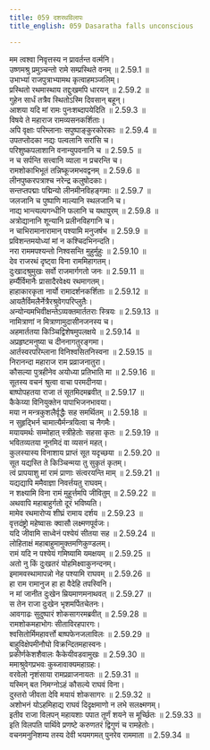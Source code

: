 ```yaml
---
title: 059 दशरथविलापः
title_english: 059 Dasaratha falls unconscious

---
```

<div class="audioEmbed"  caption="श्रीराम-हरिसीताराममूर्ति-घनपाठिभ्यां वचनम्" src="https://archive.org/download/Ramayana-recitation-Sriram-harisItArAmamUrti-Ghanapaati-v2/Kanda_2/Kanda_2_AYK-059-Dasharatha_Vilapaha.mp3"></div>

  
मम त्वश्वा निवृत्तस्य न प्रावर्तन्त वर्त्मनि।  
उष्णमश्रु प्रमुञ्चन्तो रामे सम्प्रस्थिते वनम् ॥ 2.59.1 ॥   
उभाभ्यां राजपुत्राभ्यामथ कृत्वाहमञ्जलिम्।  
प्रस्थितो रथमास्थाय तद्दुःखमपि धारयन् ॥ 2.59.2 ॥   
गुहेन सार्धं तत्रैव स्थितोऽस्मि दिवसान् बहून्।  
आशया यदि मां रामः पुनःशब्दापयेदिति ॥ 2.59.3 ॥   
विषये ते महाराज रामव्यसनकर्शिताः।  
अपि वृक्षाः परिम्लानाः सपुष्पाङ्कुरकोरकाः ॥ 2.59.4 ॥   
उपतप्तोदका नद्यः पल्वलानि सरांसि च।  
परिशुष्कपलाशानि वनान्युपवनानि च ॥ 2.59.5 ॥   
न च सर्पन्ति सत्त्वानि व्याला न प्रचरन्ति च।  
रामशोकाभिभूतं तन्निष्कूजमभवद्वनम् ॥ 2.59.6 ॥   
लीनपुष्करपत्राश्च नरेन्द्र कलुषोदकाः।  
सन्तप्तपद्माः पद्मिन्यो लीनमीनविहङ्गमाः ॥ 2.59.7 ॥   
जलजानि च पुष्पाणि माल्यानि स्थलजानि च।  
नाद्य भान्त्यल्पगन्धीनि फलानि च यथापुरम् ॥ 2.59.8 ॥   
अत्रोद्यानानि शून्यानि प्रलीनविहगानि च।  
न चाभिरामानारामान् पश्यामि मनुजर्षभ ॥ 2.59.9 ॥   
प्रविशन्तमयोध्यां मां न कश्चिदभिनन्दति।  
नरा राममपश्यन्तो निश्वसन्ति मुहुर्मुहुः ॥ 2.59.10 ॥   
देव राजरथं दृष्ट्वा विना राममिहागतम्।  
दुःखादश्रुमुखः सर्वो राजमार्गगतो जनः ॥ 2.59.11 ॥   
हर्म्यैर्विमानैः प्रासादैरवेक्ष्य रथमागतम्।  
हाहाकारकृता नार्यो रामादर्शनकर्शिताः ॥ 2.59.12 ॥   
आयतैर्विमलैर्नेत्रैरश्रुवेगपरिप्लुतैः।  
अन्योन्यमभिवीक्षन्तेऽव्यक्तमार्ततराः स्त्रियः ॥ 2.59.13 ॥   
नामित्राणां न मित्राणामुदासीनजनस्य च।  
अहमार्ततया किञ्चिद्विशेषमुपलक्षये ॥ 2.59.14 ॥   
अप्रहृष्टमनुष्या च दीननागतुरङ्गमा।  
आर्तस्वरपरिम्लाना विनिश्वसितनिस्वना ॥ 2.59.15 ॥   
निरानन्दा महाराज राम प्रव्राजनातुरा।  
कौसल्या पुत्रहीनेव अयोध्या प्रतिभाति मा ॥ 2.59.16 ॥   
सूतस्य वचनं श्रुत्वा वाचा परमदीनया।  
बाष्पोपहतया राजा तं सूतमिदमब्रवीत् ॥ 2.59.17 ॥   
कैकेय्या विनियुक्तेन पापाभिजनभावया।  
मया न मन्त्रकुशलैर्वृद्धैः सह समर्थितम् ॥ 2.59.18 ॥   
न सुहृद्भिर्न चामात्यैर्मन्त्रयित्वा च नैगमैः।  
मयायमर्थः सम्मोहात् स्त्रीहेतोः सहसा कृतः ॥ 2.59.19 ॥   
भवितव्यतया नूनमिदं वा व्यसनं महत्।  
कुलस्यास्य विनाशाय प्राप्तं सूत यदृच्छया ॥ 2.59.20 ॥   
सूत यद्यस्ति ते किञ्चिन्मया तु सुकृतं कृतम्।  
त्वं प्रापयाशु मां रामं प्राणाः संत्वरयन्ति माम् ॥ 2.59.21 ॥   
यद्यद्यापि ममैवाज्ञा निवर्त्तयतु राघवम्।  
न शक्ष्यामि विना रामं मुहूर्त्तमपि जीवितुम् ॥ 2.59.22 ॥   
अथवापि महाबाहुर्गतो दूरं भविष्यति।  
मामेव रथमारोप्य शीघ्रं रामाय दर्शय ॥ 2.59.23 ॥   
वृत्तदंष्ट्रो महेष्वासः क्वासौ लक्ष्मणपूर्वजः।  
यदि जीवामि साध्वेनं पश्येयं सीतया सह ॥ 2.59.24 ॥   
लोहिताक्षं महाबाहुमामुक्तमणिकुण्डलम्।  
रामं यदि न पश्येयं गमिष्यामि यमक्षयम् ॥ 2.59.25 ॥   
अतो नु किं दुःखतरं योहमिक्ष्वाकुनन्दनम्।  
इमामवस्थामापन्नो नेह पश्यामि राघवम् ॥ 2.59.26 ॥   
हा राम रामानुज हा हा वैदेहि तपस्विनि।  
न मां जानीत दुःखेन म्रियमाणमनाथवत् ॥ 2.59.27 ॥   
स तेन राजा दुःखेन भृशमर्पितचेतनः।  
आवगाढः सुदुष्पारं शोकसागरमब्रवीत् ॥ 2.59.28 ॥   
रामशोकमहाभोगः सीताविरहपारगः।  
श्वसितोर्मिमहावर्त्तो बाष्पफेनजलाविलः ॥ 2.59.29 ॥   
बाहुविक्षेपमीनौघो विक्रन्दितमहास्वनः।  
प्रकीर्णकेशशैवालः कैकेयीवडवामुखः ॥ 2.59.30 ॥   
ममाश्रुवेगप्रभवः कुब्जावाक्यमहाग्रहः।  
वरवेलो नृशंसाया रामप्रव्राजनायतः ॥ 2.59.31 ॥   
यस्मिन् बत निमग्नोऽहं कौसल्ये राघवं विना।  
दुस्तरो जीवता देवि मयायं शोकसागरः ॥ 2.59.32 ॥   
अशोभनं योऽहमिहाद्य राघवं दिदृक्षमाणो न लभे सलक्ष्मणम्।  
इतीव राजा विलपन् महायशाः पपात तूर्णं शयने स मूर्च्छितः ॥ 2.59.33 ॥   
इति विलपति पार्थिवे प्रणष्टे करुणतरं द्विगुणं च रामहेतोः।  
वचनमनुनिशम्य तस्य देवी भयमगमत् पुनरेव राममाता ॥ 2.59.34 ॥   